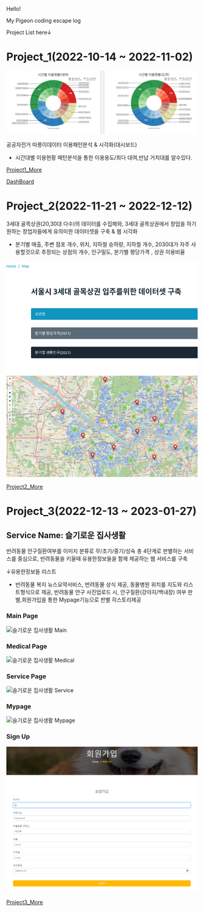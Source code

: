 Hello!

My Pigeon coding escape log

Project List here↓ 

# Project_1(2022-10-14 ~ 2022-11-02)

![시간대별따릉이분석](/project_1_donut.PNG)

공공자전거 따릉이데이터 이용패턴분석 & 시각화(대시보드)

- 시간대별 이용현황 패턴분석을 통한 이용용도/최다 대여,반납 거치대를 알수있다.

[Project1_More](https://github.com/LeNaHod/Project)

[DashBoard](http://joohyoung.pythonanywhere.com/)

# Project_2(2022-11-21 ~ 2022-12-12)

3세대 골목상권(20,30대 다수)의 데이터를 수집해와, 3세대 골목상권에서 창업을 하기 원하는 창업자들에게 유의미한 데이터셋을 구축 & 웹 시각화

- 분기별 매출, 주변 점포 개수, 위치, 지하철 승하량, 지하철 개수, 2030대가 자주 사용할것으로 추정되는 상점의 개수, 인구밀도, 분기별 평당가격 , 상권 이용비율
 
![골목상권 데이터셋 구축](/project_2_web.PNG)
![골목상권 데이터셋 구축2](/project_2_web2.PNG)

[Project2_More](https://github.com/LeNaHod/Project_2)


# Project_3(2022-12-13 ~ 2023-01-27)

## Service Name: 슬기로운 집사생활 

반려동물 안구질환여부를 이미지 분류로 무/초기/중기/성숙 총 4단계로 판별하는 서비스를 중심으로, 반려동물을 키울때 유용한정보들을 함께 제공하는 웹 서비스를 구축

↓유용한정보들 리스트

- 반려동물 복지 뉴스요약서비스, 반려동물 상식 제공, 동물병원 위치를 지도와 리스트형식으로 제공, 반려동물 안구 사진업로드 시, 안구질환(강아지/백내장) 여부 판별,회원가입을 통한 Mypage기능으로 판별 히스토리제공

### Main Page
![슬기로운 집사생활 Main](/project_3_main_gif.gif)

### Medical Page
![슬기로운 집사생활 Medical](/project_3_medical_gif.gif)

### Service Page
![슬기로운 집사생활 Service](/project_3_service_gif.gif)

### Mypage 
![슬기로운 집사생활 Mypage](/project_3_myapge_gif.gif)

### Sign Up
![슬기로운 집사생활 Sign Up](/project_3_member_1.PNG)


[Project3_More](https://github.com/LeNaHod/Project3)


